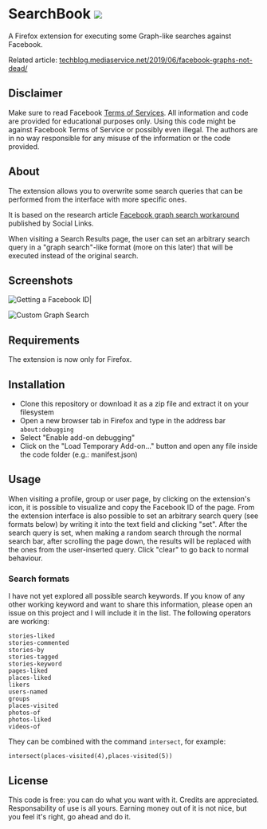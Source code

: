# SearchBook ![](https://raw.githubusercontent.com/sowdust/searchbook/master/icon.png) 

A Firefox extension for executing some Graph-like searches against Facebook.

Related article: [techblog.mediaservice.net/2019/06/facebook-graphs-not-dead/](https://techblog.mediaservice.net/2019/06/facebook-graphs-not-dead/)

## Disclaimer

Make sure to read Facebook [Terms of Services](https://www.facebook.com/apps/site_scraping_tos_terms.php). 
All information and code are provided for educational purposes only. Using this code might be against Facebook Terms of Service or possibly even illegal. The authors are in no way responsible for any misuse of the information or the code provided.

## About

The extension allows you to overwrite some search queries that can be performed from the interface with more specific ones.

It is based on the research article [Facebook graph search workaround](https://mtg-bi.com/content/facebook-graph-search-workaround) published by Social Links.

When visiting a Search Results page, the user can set an arbitrary search query in a "graph search"-like format (more on this later) that will be executed instead of the original search.

## Screenshots

![Getting a Facebook ID|](https://raw.githubusercontent.com/sowdust/searchbook/master/screenshots/id.png)

![Custom Graph Search](https://raw.githubusercontent.com/sowdust/searchbook/master/screenshots/search.png)

## Requirements

The extension is now only for Firefox.

## Installation

* Clone this repository or  download it as a zip file and extract it on your filesystem
* Open a new browser tab in Firefox and type in the address bar `about:debugging`
* Select "Enable add-on debugging"
* Click on the "Load Temporary Add-on..." button and open any file inside the code folder (e.g.: manifest.json)

## Usage

When visiting a profile, group or user page, by clicking on the extension's icon, it is possible to visualize and copy the Facebook ID of the page.
From the extension interface is also possible to set an arbitrary search query (see formats below) by writing it into the text field and clicking "set".
After the search query is set, when making a random search through the normal search bar, after scrolling the page down, the results will be replaced with the ones from the user-inserted query. 
Click "clear" to go back to normal behaviour.

### Search formats

I have not yet explored all possible search keywords.
If you know of any other working keyword and want to share this information, please open an issue on this project and I will include it in the list.
The following operators are working:

```
stories-liked
stories-commented
stories-by
stories-tagged
stories-keyword
pages-liked
places-liked
likers
users-named
groups
places-visited
photos-of
photos-liked
videos-of
```

They can be combined with the command `intersect`, for example:

```intersect(places-visited(4),places-visited(5))```

## License

This code is free: you can do what you want with it. Credits are appreciated. Responsability of use is all yours. Earning money out of it is not nice, but you feel it's right, go ahead and do it.